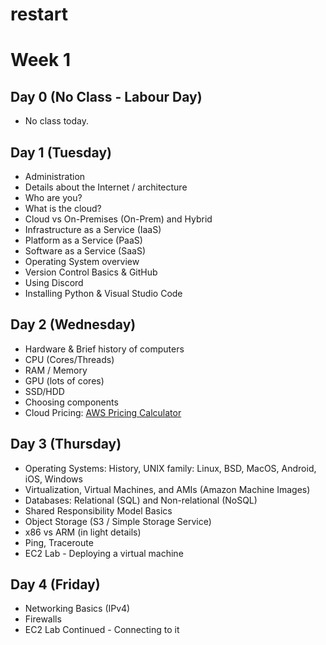 # restart


# Week 1

## Day 0 (No Class - Labour Day)
* No class today.

## Day 1 (Tuesday)
* Administration
* Details about the Internet / architecture
* Who are you?
* What is the cloud?
* Cloud vs On-Premises (On-Prem) and Hybrid
* Infrastructure as a Service (IaaS)
* Platform as a Service (PaaS)
* Software as a Service (SaaS)
* Operating System overview
* Version Control Basics & GitHub
* Using Discord
* Installing Python & Visual Studio Code

## Day 2 (Wednesday)
* Hardware & Brief history of computers
* CPU (Cores/Threads)
* RAM / Memory
* GPU (lots of cores)
* SSD/HDD
* Choosing components
* Cloud Pricing: [AWS Pricing Calculator](https://calculator.aws)

## Day 3 (Thursday)
* Operating Systems: History, UNIX family: Linux, BSD, MacOS, Android, iOS, Windows
* Virtualization, Virtual Machines, and AMIs (Amazon Machine Images)
* Databases: Relational (SQL) and Non-relational (NoSQL)
* Shared Responsibility Model Basics
* Object Storage (S3 / Simple Storage Service)
* x86 vs ARM (in light details)
* Ping, Traceroute
* EC2 Lab - Deploying a virtual machine

## Day 4 (Friday)
* Networking Basics (IPv4)
* Firewalls
* EC2 Lab Continued - Connecting to it

